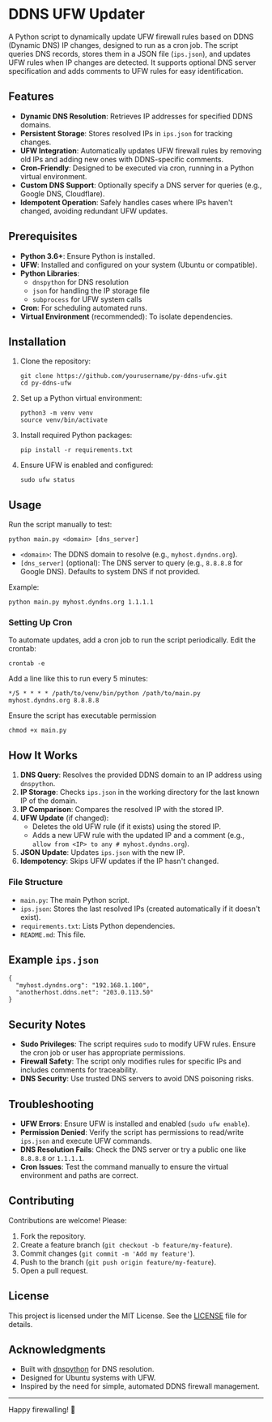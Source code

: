 # DDNS UFW Updater

A Python script to dynamically update UFW firewall rules based on DDNS (Dynamic DNS) IP changes, designed to run as a cron job. The script queries DNS records, stores them in a JSON file (`ips.json`), and updates UFW rules when IP changes are detected. It supports optional DNS server specification and adds comments to UFW rules for easy identification.

## Features
- **Dynamic DNS Resolution**: Retrieves IP addresses for specified DDNS domains.
- **Persistent Storage**: Stores resolved IPs in `ips.json` for tracking changes.
- **UFW Integration**: Automatically updates UFW firewall rules by removing old IPs and adding new ones with DDNS-specific comments.
- **Cron-Friendly**: Designed to be executed via cron, running in a Python virtual environment.
- **Custom DNS Support**: Optionally specify a DNS server for queries (e.g., Google DNS, Cloudflare).
- **Idempotent Operation**: Safely handles cases where IPs haven't changed, avoiding redundant UFW updates.

## Prerequisites
- **Python 3.6+**: Ensure Python is installed.
- **UFW**: Installed and configured on your system (Ubuntu or compatible).
- **Python Libraries**:
  - `dnspython` for DNS resolution
  - `json` for handling the IP storage file
  - `subprocess` for UFW system calls
- **Cron**: For scheduling automated runs.
- **Virtual Environment** (recommended): To isolate dependencies.

## Installation
1. Clone the repository:
   ```
   git clone https://github.com/yourusername/py-ddns-ufw.git
   cd py-ddns-ufw
   ```

2. Set up a Python virtual environment:
    ```
    python3 -m venv venv
   source venv/bin/activate
    ```

3. Install required Python packages:
    ```
    pip install -r requirements.txt
    ```

4. Ensure UFW is enabled and configured:
    ```
    sudo ufw status
    ```

## Usage
Run the script manually to test:
```
python main.py <domain> [dns_server]
```
- `<domain>`: The DDNS domain to resolve (e.g., `myhost.dyndns.org`).
- `[dns_server]` (optional): The DNS server to query (e.g., `8.8.8.8` for Google DNS). Defaults to system DNS if not provided.

Example:
```
python main.py myhost.dyndns.org 1.1.1.1
```

### Setting Up Cron
To automate updates, add a cron job to run the script periodically. Edit the crontab:
```
crontab -e
```

Add a line like this to run every 5 minutes:
```
*/5 * * * * /path/to/venv/bin/python /path/to/main.py myhost.dyndns.org 8.8.8.8
```

Ensure the script has executable permission
```
chmod +x main.py
```

## How It Works
1. **DNS Query**: Resolves the provided DDNS domain to an IP address using `dnspython`.
2. **IP Storage**: Checks `ips.json` in the working directory for the last known IP of the domain.
3. **IP Comparison**: Compares the resolved IP with the stored IP.
4. **UFW Update** (if changed):
   - Deletes the old UFW rule (if it exists) using the stored IP.
   - Adds a new UFW rule with the updated IP and a comment (e.g., `allow from <IP> to any # myhost.dyndns.org`).
5. **JSON Update**: Updates `ips.json` with the new IP.
6. **Idempotency**: Skips UFW updates if the IP hasn't changed.

### File Structure
- `main.py`: The main Python script.
- `ips.json`: Stores the last resolved IPs (created automatically if it doesn't exist).
- `requirements.txt`: Lists Python dependencies.
- `README.md`: This file.

## Example `ips.json`
```
{
  "myhost.dyndns.org": "192.168.1.100",
  "anotherhost.ddns.net": "203.0.113.50"
}
```


## Security Notes
- **Sudo Privileges**: The script requires `sudo` to modify UFW rules. Ensure the cron job or user has appropriate permissions.
- **Firewall Safety**: The script only modifies rules for specific IPs and includes comments for traceability.
- **DNS Security**: Use trusted DNS servers to avoid DNS poisoning risks.

## Troubleshooting
- **UFW Errors**: Ensure UFW is installed and enabled (`sudo ufw enable`).
- **Permission Denied**: Verify the script has permissions to read/write `ips.json` and execute UFW commands.
- **DNS Resolution Fails**: Check the DNS server or try a public one like `8.8.8.8` or `1.1.1.1`.
- **Cron Issues**: Test the command manually to ensure the virtual environment and paths are correct.

## Contributing
Contributions are welcome! Please:
1. Fork the repository.
2. Create a feature branch (`git checkout -b feature/my-feature`).
3. Commit changes (`git commit -m 'Add my feature'`).
4. Push to the branch (`git push origin feature/my-feature`).
5. Open a pull request.

## License
This project is licensed under the MIT License. See the [LICENSE](LICENSE) file for details.

## Acknowledgments
- Built with [dnspython](https://github.com/rthalley/dnspython) for DNS resolution.
- Designed for Ubuntu systems with UFW.
- Inspired by the need for simple, automated DDNS firewall management.

---

Happy firewalling! 🚀
